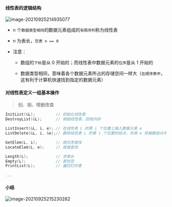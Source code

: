 #### 线性表的逻辑结构

![image-20210925214935077](https://aliyun-oss-lpj.oss-cn-qingdao.aliyuncs.com/images/by-picgo/image-20210925214935077.png)

- n 个`数据类型相同`的数据元素组成的`有限序列`称为线性表

- n 为表长，`空表 n == 0`

- 注意：

  - 数组的`下标`是从 0 开始的；而线性表中数据元素的`位序`是从 1 开始的

  - 数据类型相同，意味着各个数据元素所占的存储空间一样大（`在顺序表中`，这有利于计算机快速找到指定的数据元素）

#### 对线性表定义一组基本操作

> 创、销、增删改查

```cpp
InitList(&L);         // 初始化线性表
DestroyList(&L);      // 销毁线性表，回收内存

ListInsert(&L, i, e); // 在线性表 L 的第 i 个位置上插入数据元素 e
ListDelete(&L, i, &e);// 删除线性表 L 的第 i 个位置的结点，并用 e 将被删结点中存储的数据带回

GetElem(L, i);        // 按位序查找
LocateElem(L, e);     // 按值查找

Length(L);            // 求表长
Empty(L);             // 表判空
PrintList(L);         // 遍历打印表

...

```

#### 小结

![image-20210925215230282](https://aliyun-oss-lpj.oss-cn-qingdao.aliyuncs.com/images/by-picgo/image-20210925215230282.png)
